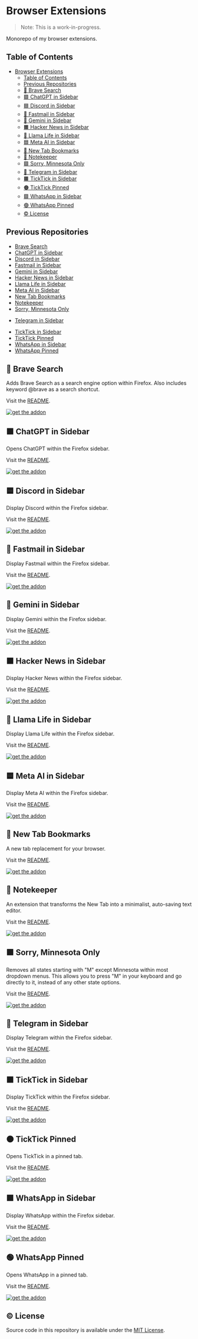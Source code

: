 # Browser Extensions

> Note: This is a work-in-progress.

Monorepo of my browser extensions.

## Table of Contents

- [Browser Extensions](#browser-extensions)
  - [Table of Contents](#table-of-contents)
  - [Previous Repositories](#previous-repositories)
  - [🦊 Brave Search](#-brave-search)
  - [🟩 ChatGPT in Sidebar](#-chatgpt-in-sidebar)
  - [🟦 Discord in Sidebar](#-discord-in-sidebar)
  - [🔵 Fastmail in Sidebar](#-fastmail-in-sidebar)
  - [🌟 Gemini in Sidebar](#-gemini-in-sidebar)
  - [🟧 Hacker News in Sidebar](#-hacker-news-in-sidebar)
  - [🦙 Llama Life in Sidebar](#-llama-life-in-sidebar)
  - [🟦 Meta AI in Sidebar](#-meta-ai-in-sidebar)
  - [🔖 New Tab Bookmarks](#-new-tab-bookmarks)
  - [📝 Notekeeper](#-notekeeper)
  - [🟪 Sorry, Minnesota Only](#-sorry-minnesota-only)
  - [🔷 Telegram in Sidebar](#-telegram-in-sidebar)
  - [🟫 TickTick in Sidebar](#-ticktick-in-sidebar)
  - [🟤 TickTick Pinned](#-ticktick-pinned)
  - [🟩 WhatsApp in Sidebar](#-whatsapp-in-sidebar)
  - [🟢 WhatsApp Pinned](#-whatsapp-pinned)
  - [© License](#-license)

## Previous Repositories

- [Brave Search](https://github.com/semanticdata/firefox-brave-search)
- [ChatGPT in Sidebar](https://github.com/semanticdata/firefox-chatgpt-in-sidebar)
- [Discord in Sidebar](https://github.com/semanticdata/firefox-discord-in-sidebar)
- [Fastmail in Sidebar](https://github.com/semanticdata/firefox-fastmail-in-sidebar)
- [Gemini in Sidebar](https://github.com/semanticdata/firefox-gemini-in-sidebar)
- [Hacker News in Sidebar](https://github.com/semanticdata/firefox-hacker-news-in-sidebar)
- [Llama Life in Sidebar](https://github.com/semanticdata/firefox-llamalife-in-sidebar)
- [Meta AI in Sidebar](https://github.com/semanticdata/firefox-metaai-in-sidebar)
- [New Tab Bookmarks](https://github.com/semanticdata/new-tab-bookmarks)
- [Notekeeper](https://github.com/semanticdata/notekeeper)
- [Sorry, Minnesota Only](https://github.com/semanticdata/firefox-sorry-minnesota-only)
<!-- - [TabSpace](https://github.com/semanticdata/firefox-tabspace) -->
- [Telegram in Sidebar](https://github.com/semanticdata/firefox-telegram-in-sidebar)
<!-- - [Text Revealer](https://github.com/semanticdata/text-revealer-firefox-extension) -->
- [TickTick in Sidebar](https://github.com/semanticdata/firefox-ticktick-in-sidebar)
- [TickTick Pinned](https://github.com/semanticdata/firefox-ticktick-pinned)
- [WhatsApp in Sidebar](https://github.com/semanticdata/firefox-whatsapp-in-sidebar)
- [WhatsApp Pinned](https://github.com/semanticdata/firefox-whatsapp-pinned)

## 🦊 Brave Search

Adds Brave Search as a search engine option within Firefox. Also includes keyword @brave as a search shortcut.

Visit the [README](brave-search/README.md).

[![get the addon](get-addon-firefox.png)](https://addons.mozilla.org/en-US/firefox/addon/brave-search-and-keyword/)

## 🟩 ChatGPT in Sidebar

Opens ChatGPT within the Firefox sidebar.

Visit the [README](chatgpt-in-sidebar/README.md).

[![get the addon](get-addon-firefox.png)](https://addons.mozilla.org/en-US/firefox/addon/chatgpt-in-sidebar/)

## 🟦 Discord in Sidebar

Display Discord within the Firefox sidebar.

Visit the [README](discord-in-sidebar/README.md).

[![get the addon](get-addon-firefox.png)](https://addons.mozilla.org/en-US/firefox/addon/discord-in-sidebar/)

## 🔵 Fastmail in Sidebar

Display Fastmail within the Firefox sidebar.

Visit the [README](fastmail-in-sidebar/README.md).

[![get the addon](get-addon-firefox.png)](https://addons.mozilla.org/en-US/firefox/addon/fastmail-in-sidebar/)

## 🌟 Gemini in Sidebar

Display Gemini within the Firefox sidebar.

Visit the [README](gemini-in-sidebar/README.md).

[![get the addon](get-addon-firefox.png)](https://addons.mozilla.org/en-US/firefox/addon/gemini-in-sidebar/)

## 🟧 Hacker News in Sidebar

Display Hacker News within the Firefox sidebar.

Visit the [README](hacker-news-in-sidebar/README.md).

[![get the addon](get-addon-firefox.png)](https://addons.mozilla.org/en-US/firefox/addon/hacker-news-in-sidebar/)

## 🦙 Llama Life in Sidebar

Display Llama Life within the Firefox sidebar.

Visit the [README](llamalife-in-sidebar/README.md).

[![get the addon](get-addon-firefox.png)](https://addons.mozilla.org/en-US/firefox/addon/llama-life-in-sidebar/)

## 🟦 Meta AI in Sidebar

Display Meta AI within the Firefox sidebar.

Visit the [README](metaai-in-sidebar/README.md).

[![get the addon](get-addon-firefox.png)](https://addons.mozilla.org/en-US/firefox/addon/meta-ai-in-sidebar/)

## 🔖 New Tab Bookmarks

A new tab replacement for your browser.

Visit the [README](new-tab-bookmarks/README.md).

[![get the addon](get-addon-firefox.png)](https://addons.mozilla.org/en-US/firefox/addon/new-tab-bookmarks/)

## 📝 Notekeeper

An extension that transforms the New Tab into a minimalist, auto-saving text editor.

Visit the [README](notekeeper/README.md).

[![get the addon](get-addon-firefox.png)](https://addons.mozilla.org/en-US/firefox/addon/new-tab-note/)

## 🟪 Sorry, Minnesota Only

Removes all states starting with "M" except Minnesota within most dropdown menus. This allows you to press "M" in your keyboard and go directly to it, instead of any other state options.

Visit the [README](brave-search/README.md).

[![get the addon](get-addon-firefox.png)](https://addons.mozilla.org/en-US/firefox/addon/sorry-minnesota-only/)

## 🔷 Telegram in Sidebar

Display Telegram within the Firefox sidebar.

Visit the [README](telegram-in-sidebar/README.md).

[![get the addon](get-addon-firefox.png)](https://addons.mozilla.org/en-US/firefox/addon/telegram-in-sidebar/)

## 🟫 TickTick in Sidebar

Display TickTick within the Firefox sidebar.

Visit the [README](ticktick-in-sidebar/README.md).

[![get the addon](get-addon-firefox.png)](https://addons.mozilla.org/en-US/firefox/addon/ticktick-in-sidebar/)

## 🟤 TickTick Pinned

Opens TickTick in a pinned tab.

Visit the [README](ticktick-pinned/README.md).

[![get the addon](get-addon-firefox.png)](https://addons.mozilla.org/en-US/firefox/addon/ticktick-pinned/)

## 🟩 WhatsApp in Sidebar

Display WhatsApp within the Firefox sidebar.

Visit the [README](ticktick-in-sidebar/README.md).

[![get the addon](get-addon-firefox.png)](https://addons.mozilla.org/en-US/firefox/addon/whatsapp-in-sidebar/)

## 🟢 WhatsApp Pinned

Opens WhatsApp in a pinned tab.

Visit the [README](ticktick-pinned/README.md).

[![get the addon](get-addon-firefox.png)](https://addons.mozilla.org/en-US/firefox/addon/whatsapp-pinned/)

## © License

Source code in this repository is available under the [MIT License](LICENSE).
